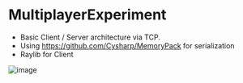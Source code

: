 # MultiplayerExperiment

- Basic Client / Server architecture via TCP.
- Using https://github.com/Cysharp/MemoryPack for serialization
- Raylib for Client

![image](https://github.com/user-attachments/assets/f79cd582-eff9-4eff-b245-d6d80e251972)
